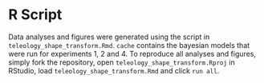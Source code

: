 # R Script

Data analyses and figures were generated using the script in `teleology_shape_transform.Rmd`. `cache` contains the bayesian models that were run for experiments 1, 2 and 4. To reproduce all analyses and figures, simply fork the repository, open `teleology_shape_transform.Rproj` in RStudio, load `teleology_shape_transform.Rmd` and click `run all`.
